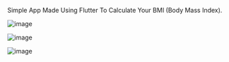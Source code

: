 Simple App Made Using Flutter To Calculate Your BMI (Body Mass Index). 

![image](https://github.com/Mohammed-Shabeer777/BMI-CALCULATOR-APP/assets/84914407/3f36120a-d613-43aa-90af-e9ce5e5b55df)

![image](https://github.com/Mohammed-Shabeer777/BMI-CALCULATOR-APP/assets/84914407/158b4f51-2109-4a66-b297-4432cea85298)

![image](https://github.com/Mohammed-Shabeer777/BMI-CALCULATOR-APP/assets/84914407/9fa8ddc9-7d15-44e3-8171-d6940f0d80c3)

